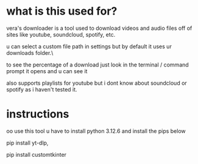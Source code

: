 # what is this used for?

vera's downloader is a tool used to download videos and audio files off of sites like youtube, soundcloud, spotify, etc.

u can select a custom file path in settings but by default it uses ur downloads folder.\

to see the percentage of a download just look in the terminal / command prompt it opens and u can see it

also supports playlists for youtube but i dont know about soundcloud or spotify as i haven't tested it.

# instructions

oo use this tool u have to install python 3.12.6 and install the pips below

pip install yt-dlp,

pip install customtkinter
